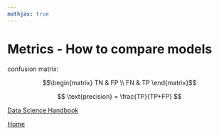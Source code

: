 ```yaml
---
mathjax: true
---
```


# Metrics - How to compare models

confusion matrix: 

 $$\begin{matrix}
 TN & FP \\ 
 FN & TP 
 \end{matrix}$$

 $$
 \text{precision} = \frac{TP}{TP+FP}
 $$


[Data Science Handbook](https://felix-ha.github.io/2019/07/12/Data_Science_Handbook)    

[Home](https://felix-ha.github.io)
